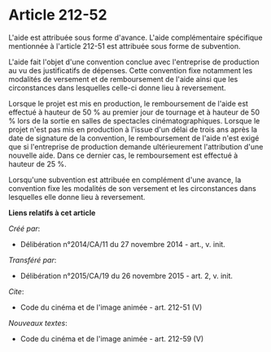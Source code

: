 # Article 212-52

L'aide est attribuée sous forme d'avance. L'aide complémentaire spécifique mentionnée à l'article 212-51 est attribuée sous
forme de subvention. 

L'aide fait l'objet d'une convention conclue avec l'entreprise de production au vu des justificatifs de dépenses. Cette
convention fixe notamment les modalités de versement et de remboursement de l'aide ainsi que les circonstances dans
lesquelles celle-ci donne lieu à reversement. 

Lorsque le projet est mis en production, le remboursement de l'aide est effectué à hauteur de 50 % au premier jour de
tournage et à hauteur de 50 % lors de la sortie en salles de spectacles cinématographiques. Lorsque le projet n'est pas mis
en production à l'issue d'un délai de trois ans après la date de signature de la convention, le remboursement de l'aide n'est
exigé que si l'entreprise de production demande ultérieurement l'attribution d'une nouvelle aide. Dans ce dernier cas, le
remboursement est effectué à hauteur de 25 %. 

Lorsqu'une subvention est attribuée en complément d'une avance, la convention fixe les modalités de son versement et les
circonstances dans lesquelles elle donne lieu à reversement.

**Liens relatifs à cet article**

_Créé par_:

  - Délibération n°2014/CA/11 du 27 novembre 2014 - art., v. init.

_Transféré par_:

  - Délibération n°2015/CA/19 du 26 novembre 2015 - art. 2, v. init.

_Cite_:

  - Code du cinéma et de l'image animée - art. 212-51 (V)

_Nouveaux textes_:

  - Code du cinéma et de l'image animée - art. 212-59 (V)
